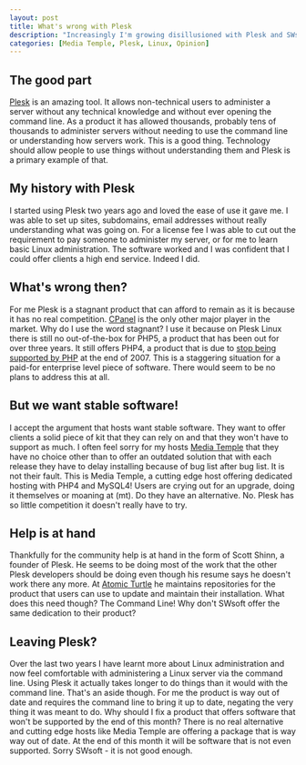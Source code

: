```yaml
--- 
layout: post
title: What's wrong with Plesk
description: "Increasingly I'm growing disillusioned with Plesk and SWsoft the company behind it. For me it is a stagnant product and a lack of competition is the root cause. "
categories: [Media Temple, Plesk, Linux, Opinion]
---
```

## The good part

[Plesk][1] is an amazing tool. It allows non-technical users to administer a server without any technical knowledge and without ever opening the command line. As a product it has allowed thousands, probably tens of thousands to administer servers without needing to use the command line or understanding how servers work. This is a good thing. Technology should allow people to use things without understanding them and Plesk is a primary example of that. 

## My history with Plesk

I started using Plesk two years ago and loved the ease of use it gave me. I was able to set up sites, subdomains, email addresses without really understanding what was going on. For a license fee I was able to cut out the requirement to pay someone to administer my server, or for me to learn basic Linux administration. The software worked and I was confident that I could offer clients a high end service. Indeed I did.

## What's wrong then?

For me Plesk is a stagnant product that can afford to remain as it is because it has no real competition. [CPanel][2] is the only other major player in the market. Why do I use the word stagnant? I use it because on Plesk Linux there is still no out-of-the-box for PHP5, a product that has been out for over three years. It still offers PHP4, a product that is due to [stop being supported by PHP][3] at the end of 2007. This is a staggering situation for a paid-for enterprise level piece of software. There would seem to be no plans to address this at all. 

## But we want stable software!

I accept the argument that hosts want stable software. They want to offer clients a solid piece of kit that they can rely on and that they won't have to support as much. I often feel sorry for my hosts [Media Temple][4] that they have no choice other than to offer an outdated solution that with each release they have to delay installing because of bug list after bug list. It is not their fault. This is Media Temple, a cutting edge host offering dedicated hosting with PHP4 and MySQL4! Users are crying out for an upgrade, doing it themselves or moaning at (mt). Do they have an alternative. No. Plesk has so little competition it doesn't really have to try.

## Help is at hand

Thankfully for the community help is at hand in the form of Scott Shinn, a founder of Plesk. He seems to be doing most of the work that the other Plesk developers should be doing even though his resume says he doesn't work there any more. At [Atomic Turtle][5] he maintains repositories for the product that users can use to update and maintain their installation. What does this need though? The Command Line! Why don't SWsoft offer the same dedication to their product?

## Leaving Plesk?

Over the last two years I have learnt more about Linux administration and now feel comfortable with administering a Linux server via the command line. Using Plesk it actually takes longer to do things than it would with the command line. That's an aside though. For me the product is way out of date and requires the command line to bring it up to date, negating the very thing it was meant to do. Why should I fix a product that offers software that won't be supported by the end of this month? There is no real alternative and cutting edge hosts like Media Temple are offering a package that is way way out of date. At the end of this month it will be software that is not even supported. Sorry SWsoft - it is not good enough.

 [1]: http://www.swsoft.com/plesk/
 [2]: http://www.cpanel.net/
 [3]: http://www.php.net/index.php#2007-07-13-1
 [4]: http://mediatemple.net/
 [5]: http://www.atomicrocketturtle.com/
